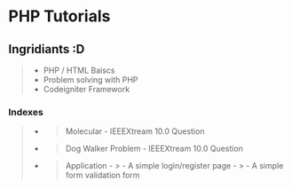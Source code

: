 # PHP Tutorials

## Ingridiants :D

> - PHP / HTML Baiscs
> - Problem solving with PHP
> - Codeigniter Framework

### Indexes
> - > Molecular - IEEEXtream 10.0 Question
> - > Dog Walker Problem - IEEEXtream 10.0 Question
> - > Application - > - A simple login/register page
                  - > - A simple form validation form
